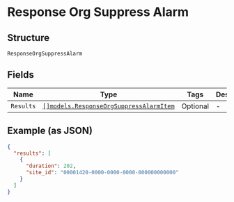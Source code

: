 
# Response Org Suppress Alarm

## Structure

`ResponseOrgSuppressAlarm`

## Fields

| Name | Type | Tags | Description |
|  --- | --- | --- | --- |
| `Results` | [`[]models.ResponseOrgSuppressAlarmItem`](../../doc/models/response-org-suppress-alarm-item.md) | Optional | - |

## Example (as JSON)

```json
{
  "results": [
    {
      "duration": 202,
      "site_id": "00001420-0000-0000-0000-000000000000"
    }
  ]
}
```


